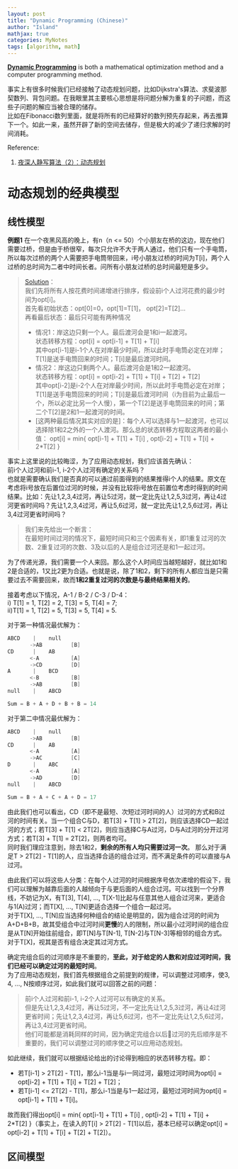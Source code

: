 ```yaml
---
layout: post
title: "Dynamic Programming (Chinese)"
author: "Island"
mathjax: true
categories: MyNotes
tags: [algorithm, math]
---
```


[**Dynamic Programming**](https://en.wikipedia.org/wiki/Dynamic_programming) is both a mathematical optimization method and a computer programming method.

事实上有很多时候我们已经接触了动态规划问题，比如Dijkstra's算法、求斐波那契数列、背包问题。在我眼里其主要核心思想是将问题分解为重复的子问题，而这些子问题的解应当被合理的储存。            
比如在Fibonacci数列里面，就是将所有的已经算好的数列预先存起来，再去推算下一个。如此一来，虽然开辟了新的空间去储存，但是极大的减少了递归求解的时间消耗。

Reference: 
1. [夜深人静写算法（2）：动态规划](http://blog.jobbole.com/96364/)


# 动态规划的经典模型
## 线性模型
**例题1**  在一个夜黑风高的晚上，有n（n <= 50）个小朋友在桥的这边，现在他们需要过桥，但是由于桥很窄，每次只允许不大于两人通过，他们只有一个手电筒，所以每次过桥的两个人需要把手电筒带回来，i号小朋友过桥的时间为T[i]，两个人过桥的总时间为二者中时间长者。问所有小朋友过桥的总时间最短是多少。 

> [Solution](https://www.cnblogs.com/qionglouyuyu/p/5126573.html)：          
我们先将所有人按花费时间递增进行排序，假设前i个人过河花费的最少时间为opt[i]。        
首先看初始状态：opt[0]=0，opt[1]=T[1]， opt[2]=T[2]...        
再看最后状态：最后只可能有两种情况        
> - 情况1：岸这边只剩一个人。最后渡河会是1和i一起渡河。       
状态转移方程：opt[i] = opt[i-1] + T[1] + T[i]           
其中opt[i-1]是i-1个人在对岸最少时间，所以此时手电筒必定在对岸；T[1]是送手电筒回来的时间；T[i]是最后渡河时间。              
> - 情况2：岸这边只剩两个人。最后渡河会是1和2一起渡河。         
状态转移方程：opt[i] = opt[i-2] + T[1] + T[i] + T[2] + T[2]              
其中opt[i-2]是i-2个人在对岸最少时间，所以此时手电筒必定在对岸；T[1]是送手电筒回来的时间；T[i]是最后渡河时间（i为目前为止最后一个，所以必定比另一个人慢），第一个T[2]是送手电筒回来的时间；第二个T[2]是2和1一起渡河的时间。    
>- [这两种最后情况其实对应的是]：每个人可以选择与1一起渡河，也可以选择除1和2之外的一个人渡河。那么总的状态转移方程取这两者的最小值：
opt[i] = min{ opt[i-1] + T[1] + T[i] , opt[i-2] + T[1] + T[i] + 2*T[2] }

事实上这里说的比较晦涩，为了应用动态规划，我们应该首先确认：      
前i个人过河和前i-1, i-2个人过河有确定的关系吗？       
也就是需要确认我们是否真的可以通过前面得到的结果推得i个人的结果。原文在考虑将i号放在后置位过河的时候，并没有比较将i号放在前置位考虑时得到的时间结果。比如：先让1,2,3,4过河，再让5过河，就一定比先让1,2,5,3过河，再让4过河更省时间吗？先让1,2,3,4过河，再让5,6过河，就一定比先让1,2,5,6过河，再让3,4过河更省时间吗？

> 我们来先给出一个断言：          
> 在最短时间过河的情况下，最短时间只和三个因素有关，即1重复过河的次数、2重复过河的次数、3及以后的人是组合过河还是和1一起过河。

为了传递光源，我们需要一个人来回。那么这个人时间应当越短越好，就比如1和2是合适的，1又比2更为合适。也就是说，除了1和2，剩下的所有人都应当是只需要过去不需要回来，故而**1和2重复过河的次数是与最终结果相关的**。      

接着考虑以下情况，A-1 / B-2 / C-3 / D-4：     
i) T[1] = 1, T[2] = 2, T[3] = 5, T[4] = 7;         
ii)T[1] = 1, T[2] = 5, T[3] = 5, T[4] = 5.

对于第一种情况最优解为：
```cpp
ABCD	|    null
       ->AB         [B]
CD      |    AB
       <-A          [A]
       ->CD         [D]
A       |    BCD
       <-B          [B]
       ->AB         [B]
null    |    ABCD

Sum = B + A + D + B + B = 14
```
对于第二中情况最优解为：
```cpp
ABCD	|    null
       ->AB         [B]
CD      |    AB
       <-A          [A]
       ->AC         [C]
D       |    ABC
       <-A          [A]
       ->AD         [D]
null    |    ABCD

Sum = B + A + C + A + D = 17
```
由此我们也可以看出，CD（即不是最短、次短过河时间的人）过河的方式和B过河的时间有关。当一个组合C与D，若T[3] + T[1] > 2T[2]，则应该选择CD一起过河的方式；若T[3] + T[1] < 2T[2]，则应当选择C与A过河，D与A过河的分开过河方式；若T[3] + T[1] = 2T[2]，则两者均可。         
同时我们理应注意到，除去1和2，**剩余的所有人均只需要过河一次**。
那么对于满足T > 2T[2] - T[1]的人，应当选择合适的组合过河，而不满足条件的可以直接与A过河。      

由此我们可以将这些人分类：在每个人过河的时间根据序号依次递增的假设下，我们可以理解为越靠后面的人越倾向于与更后面的人组合过河。可以找到一个分界线，不妨记为X，有T[3], T[4], ..., T[X-1]比起与任意其他人组合过河来，更适合与1(A)过河；而T[X], ..., T[N]更适合选择一个组合一起过河。      
对于T[X], ..., T[N]应当选择何种组合的结论是明显的，因为组合过河的时间为A+D+B+B，故其受组合中过河时间**更慢**的人的限制，所以最小过河时间的组合应是从T[N]开始往前组合，即T[N]与T[N-1], T[N-2]与T[N-3]等相邻的组合方式。对于T[X]，视其是否有组合决定其过河方式。      

确定完组合后的过河顺序是不重要的，**至此，对于给定的人数和对应过河时间，我们已经可以确定过河的最短时间**。        
为了应用动态规划，我们首先根据组合之前提到的规律，可以调整过河顺序，使3, 4, ..., N按顺序过河，如此我们就可以回答之前的问题：
> 前i个人过河和前i-1, i-2个人过河可以有确定的关系。      
但是先让1,2,3,4过河，再让5过河，不一定比先让1,2,5,3过河，再让4过河更省时间；先让1,2,3,4过河，再让5,6过河，也不一定比先让1,2,5,6过河，再让3,4过河更省时间。      
他们可能都是消耗同样的时间，因为确定完组合以后过河的先后顺序是不重要的，我们可以调整过河的顺序使之可以应用动态规划。

如此继续，我们就可以根据结论给出的讨论得到相应的状态转移方程。即：
- 若T[i-1] > 2T[2] - T[1]，那么i-1当是与i一同过河，最短过河时间为opt[i] = opt[i-2] + T[1] + T[i] + T[2] + T[2]；
- 若T[i-1] <= 2T[2] - T[1]，那么i-1当是与1一起过河，最短过河时间为opt[i] = opt[i-1] + T[1] + T[i]。

故而我们得出opt[i] = min{ opt[i-1] + T[1] + T[i] , opt[i-2] + T[1] + T[i] + 2*T[2] }（事实上，在读入的T[i] >  2T[2] - T[1]以后，基本已经可以确定opt[i] = opt[i-2] + T[1] + T[i] + T[2] + T[2]）。

## 区间模型